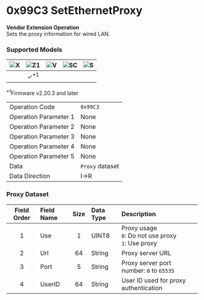 # 0x99C3 SetEthernetProxy

**Vendor Extension Operation**  
Sets the proxy information for wired LAN.  

### Supported Models
| ![X](https://img.shields.io/badge/X-purple) | ![Z1](https://img.shields.io/badge/Z1-blue) | ![V](https://img.shields.io/badge/V-green) | ![SC](https://img.shields.io/badge/SC-orange) | ![S](https://img.shields.io/badge/S-red) |
|:-:|:-:|:-:|:-:|:-:|
|   | ✓<sup>\*1</sup> |   |   |   |

<sup>\*1</sup>Firmware v2.20.3 and later

| | |
|:--|:--|
| Operation Code | `0x99C3` |
| Operation Parameter 1 | None |
| Operation Parameter 2 | None |
| Operation Parameter 3 | None |
| Operation Parameter 4 | None |
| Operation Parameter 5 | None |
| Data | `Proxy` dataset |
| Data Direction | I->R |

### Proxy Dataset

| Field Order | Field Name | Size | Data Type | Description |
|:-:|:--|:-:|:--|:--|
| 1 | Use | 1 | UINT8 | Proxy usage<br>`0`: Do not use proxy<br>`1`: Use proxy |
| 2 | Url | 64 | String | Proxy server URL |
| 3 | Port | 5 | String | Proxy server port number: `0` to `65535` |
| 4 | UserID | 64 | String | User ID used for proxy authentication |
